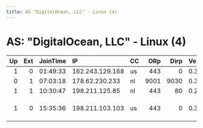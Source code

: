 ```yaml
---
title: AS "DigitalOcean, LLC" - Linux (4)
---
```


# AS: "DigitalOcean, LLC" - Linux (4)

|   Up |   Ext | JoinTime   | IP              | CC   |   ORp |   Dirp | Version   | Contact                   | Nickname         |   eFamMembers |
|-----:|------:|:-----------|:----------------|:-----|------:|-------:|:----------|:--------------------------|:-----------------|--------------:|
|    1 |     0 | 01:49:33   | 162.243.129.168 | us   |   443 |      0 | 0.3.1.9   | None                      | on37woPunchRelay |             1 |
|    0 |     1 | 07:03:18   | 178.62.230.233  | nl   |  9001 |   9030 | 0.3.1.9   | None                      | FCKtheFCCFreeWAN |             1 |
|    1 |     1 | 10:30:47   | 198.211.125.85  | nl   |   443 |     80 | 0.2.9.14  | None                      | Unnamed          |             1 |
|    1 |     0 | 15:35:36   | 198.211.103.103 | us   |   443 |      0 | 0.3.1.9   | receptor 1804 at gee mail | 1804m1           |             1 |

